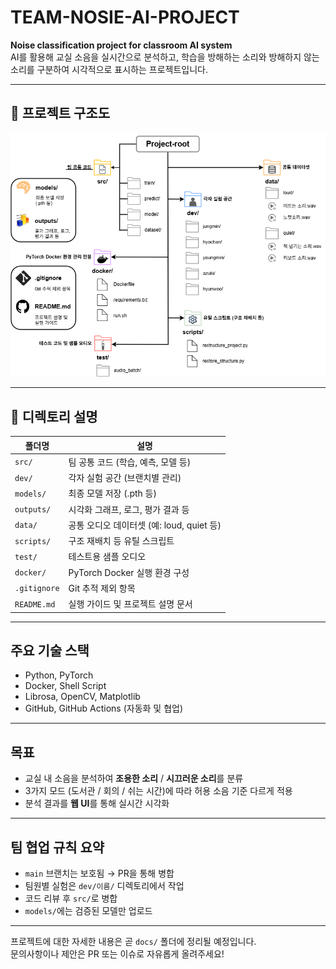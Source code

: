 # TEAM-NOSIE-AI-PROJECT

**Noise classification project for classroom AI system**  
AI를 활용해 교실 소음을 실시간으로 분석하고, 학습을 방해하는 소리와 방해하지 않는 소리를 구분하여 시각적으로 표시하는 프로젝트입니다.

---

## 📂 프로젝트 구조도

![Project Structure](https://github.com/HyoChan1117/HyoChan1117/raw/master/team_project-structure.drawio.png)

---

## 📁 디렉토리 설명

| 폴더명         | 설명 |
|----------------|------|
| `src/`         | 팀 공통 코드 (학습, 예측, 모델 등) |
| `dev/`         | 각자 실험 공간 (브랜치별 관리) |
| `models/`      | 최종 모델 저장 (.pth 등) |
| `outputs/`     | 시각화 그래프, 로그, 평가 결과 등 |
| `data/`        | 공통 오디오 데이터셋 (예: loud, quiet 등) |
| `scripts/`     | 구조 재배치 등 유틸 스크립트 |
| `test/`        | 테스트용 샘플 오디오 |
| `docker/`      | PyTorch Docker 실행 환경 구성 |
| `.gitignore`   | Git 추적 제외 항목 |
| `README.md`    | 실행 가이드 및 프로젝트 설명 문서 |

---

## 주요 기술 스택

- Python, PyTorch
- Docker, Shell Script
- Librosa, OpenCV, Matplotlib
- GitHub, GitHub Actions (자동화 및 협업)

---

## 목표

- 교실 내 소음을 분석하여 **조용한 소리** / **시끄러운 소리**를 분류
- 3가지 모드 (도서관 / 회의 / 쉬는 시간)에 따라 허용 소음 기준 다르게 적용
- 분석 결과를 **웹 UI**를 통해 실시간 시각화

---

## 팀 협업 규칙 요약

- `main` 브랜치는 보호됨 → PR을 통해 병합
- 팀원별 실험은 `dev/이름/` 디렉토리에서 작업
- 코드 리뷰 후 `src/`로 병합
- `models/`에는 검증된 모델만 업로드

---

프로젝트에 대한 자세한 내용은 곧 `docs/` 폴더에 정리될 예정입니다.  
문의사항이나 제안은 PR 또는 이슈로 자유롭게 올려주세요!

